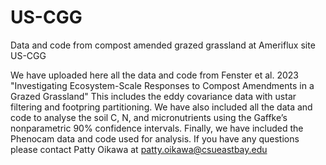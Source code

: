 # US-CGG
Data and code from compost amended grazed grassland at Ameriflux site US-CGG

We have uploaded here all the data and code from Fenster et al. 2023 "Investigating Ecosystem-Scale Responses to Compost Amendments in a Grazed Grassland"
This includes the eddy covariance data with ustar filtering and footpring partitioning. 
We have also included all the data and code to analyse the soil C, N, and micronutrients using the Gaffke’s nonparametric 90% confidence intervals. 
Finally, we have included the Phenocam data and code used for analysis.
If you have any questions please contact Patty Oikawa at patty.oikawa@csueastbay.edu
